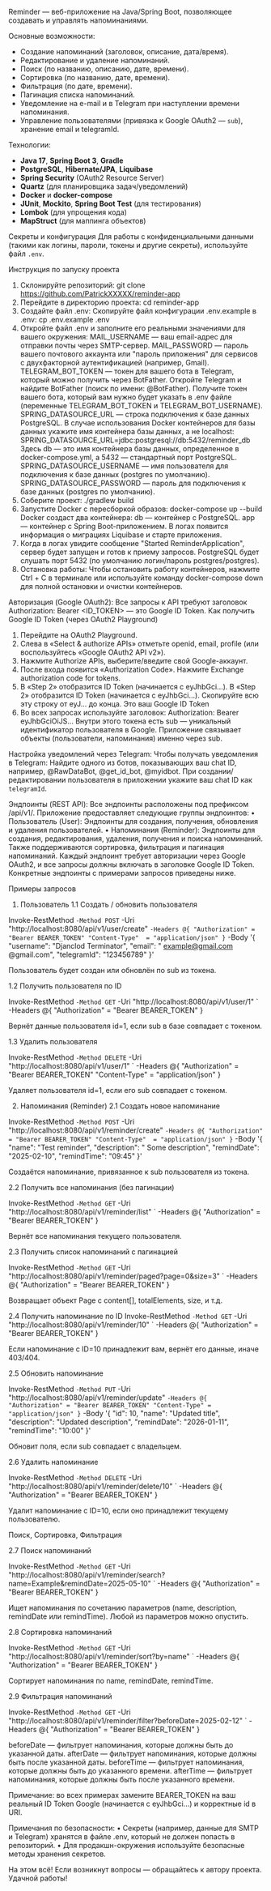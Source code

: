 Reminder — веб-приложение на Java/Spring Boot, позволяющее создавать и управлять напоминаниями.

Основные возможности:
- Создание напоминаний (заголовок, описание, дата/время).
- Редактирование и удаление напоминаний.
- Поиск (по названию, описанию, дате, времени).
- Сортировка (по названию, дате, времени).
- Фильтрация (по дате, времени).
- Пагинация списка напоминаний.
- Уведомление на e-mail и в Telegram при наступлении времени напоминания.
- Управление пользователями (привязка к Google OAuth2 — `sub`), хранение email и telegramId.

Технологии:
- **Java 17**, **Spring Boot 3**, **Gradle**
- **PostgreSQL**, **Hibernate/JPA**, **Liquibase**
- **Spring Security** (OAuth2 Resource Server)
- **Quartz** (для планировщика задач/уведомлений)
- **Docker** и **docker-compose**
- **JUnit**, **Mockito**, **Spring Boot Test** (для тестирования)
- **Lombok** (для упрощения кода)
- **MapStruct** (для маппинга объектов)

Секреты и конфигурация
Для работы с конфиденциальными данными (такими как логины, пароли, токены и другие секреты), используйте файл `.env`. 

Инструкция по запуску проекта
1. Склонируйте репозиторий: git clone https://github.com/PatrickXXXXX/reminder-app
2. Перейдите в директорию проекта: cd reminder-app
3. Создайте файл .env: 
Скопируйте файл конфигурации .env.example в .env:
cp .env.example .env
4. Откройте файл .env и заполните его реальными значениями для вашего окружения:
MAIL_USERNAME — ваш email-адрес для отправки почты через SMTP-сервер.
MAIL_PASSWORD — пароль вашего почтового аккаунта или "пароль приложения" для сервисов с двухфакторной аутентификацией (например, Gmail).
TELEGRAM_BOT_TOKEN — токен для вашего бота в Telegram, который можно получить через BotFather.
Откройте Telegram и найдите BotFather (поиск по имени: @BotFather).
Получите токен вашего бота, который вам нужно будет указать в .env файле
(переменные TELEGRAM_BOT_TOKEN и TELEGRAM_BOT_USERNAME).
SPRING_DATASOURCE_URL — строка подключения к базе данных PostgreSQL. 
В случае использования Docker контейнеров для базы данных укажите имя контейнера базы данных, а не localhost:
SPRING_DATASOURCE_URL=jdbc:postgresql://db:5432/reminder_db
Здесь db — это имя контейнера базы данных, определенное в docker-compose.yml, а 5432 — стандартный порт PostgreSQL.
SPRING_DATASOURCE_USERNAME — имя пользователя для подключения к базе данных (postgres по умолчанию).
SPRING_DATASOURCE_PASSWORD — пароль для подключения к базе данных (postgres по умолчанию).
5. Соберите проект: ./gradlew build
6. Запустите Docker с пересборкой образов:  docker-compose up --build
Docker создаст два контейнера:
db — контейнер с PostgreSQL.
app — контейнер с Spring Boot-приложением.
В логах появится информация о миграциях Liquibase и старте приложения.
7. Когда в логах увидите сообщение "Started ReminderApplication", сервер будет запущен и готов к приему запросов. 
PostgreSQL будет слушать порт 5432 (по умолчанию логин/пароль postgres/postgres).
8. Остановка работы:
Чтобы остановить работу контейнеров, нажмите Ctrl + C в терминале или используйте команду docker-compose down для полной остановки и очистки контейнеров.

Авторизация (Google OAuth2):
Все запросы к API требуют заголовок Authorization: Bearer <ID_TOKEN> — это Google ID Token.
Как получить Google ID Token (через OAuth2 Playground)
1.	Перейдите на OAuth2 Playground.
2.	Слева в «Select & authorize APIs» отметьте openid, email, profile (или воспользуйтесь «Google OAuth2 API v2»).
3.	Нажмите Authorize APIs, выберите/введите свой Google-аккаунт.
4.	После входа появится «Authorization Code». Нажмите Exchange authorization code for tokens.
5.	В «Step 2» отобразится ID Token (начинается с eyJhbGci...). В «Step 2» отобразится ID Token (начинается с eyJhbGci...). Скопируйте всю эту строку от eyJ... до конца. Это ваш Google ID Token
6.	Во всех запросах используйте заголовок: 
Authorization: Bearer eyJhbGciOiJS...
Внутри этого токена есть sub — уникальный идентификатор пользователя в Google. Приложение связывает объекты (пользователи, напоминания) именно через sub.

Настройка уведомлений через Telegram:
Чтобы получать уведомления в Telegram:
Найдите одного из ботов, показывающих ваш chat ID, например, @RawDataBot, @get_id_bot, @myidbot.
При создании/редактировании пользователя в приложении укажите ваш chat ID как `telegramId`.

Эндпоинты (REST API):
Все эндпоинты расположены под префиксом /api/v1/.
Приложение предоставляет следующие группы эндпоинтов:
•	Пользователь (User): Эндпоинты для создания, получения, обновления и удаления пользователей. 
•	Напоминания (Reminder): Эндпоинты для создания, редактирования, удаления, получения и поиска напоминаний. Также поддерживаются сортировка, фильтрация и пагинация напоминаний.
Каждый эндпоинт требует авторизации через Google OAuth2, и все запросы должны включать в заголовке Google ID Token.
Конкретные эндпоинты с примерами запросов приведены ниже.

Примеры запросов
1. Пользователь
 1.1 Создать / обновить пользователя

Invoke-RestMethod `
    -Method POST `
    -Uri "http://localhost:8080/api/v1/user/create" `
    -Headers @{
        "Authorization" = "Bearer BEARER_TOKEN"
        "Content-Type"  = "application/json"
    } `
    -Body '{
        "username": "Djanclod Terminator",
        "email": " example@gmail.com @gmail.com",
        "telegramId": "123456789"
    }'
    
Пользователь будет создан или обновлён по sub из токена.

1.2 Получить пользователя по ID

Invoke-RestMethod `
    -Method GET `
    -Uri "http://localhost:8080/api/v1/user/1" `
    -Headers @{
        "Authorization" = "Bearer BEARER_TOKEN"
    }
    
Вернёт данные пользователя id=1, если sub в базе совпадает с токеном.

1.3 Удалить пользователя

Invoke-RestMethod `
    -Method DELETE `
    -Uri "http://localhost:8080/api/v1/user/1" `
    -Headers @{
        "Authorization" = "Bearer BEARER_TOKEN"
        "Content-Type"  = "application/json"
    }
    
Удаляет пользователя id=1, если его sub совпадает с токеном.

2. Напоминания (Reminder)
2.1 Создать новое напоминание
   
Invoke-RestMethod `
    -Method POST `
    -Uri "http://localhost:8080/api/v1/reminder/create" `
    -Headers @{
        "Authorization" = "Bearer BEARER_TOKEN"
        "Content-Type"  = "application/json"
    } `
    -Body '{
        "name": "Test reminder",
        "description": " Some description",
        "remindDate": "2025-02-10",
        "remindTime": "09:45"
    }'
   
Создаётся напоминание, привязанное к sub пользователя из токена.

2.2 Получить все напоминания (без пагинации)

Invoke-RestMethod `
    -Method GET `
    -Uri "http://localhost:8080/api/v1/reminder/list" `
    -Headers @{
        "Authorization" = "Bearer BEARER_TOKEN"
    } 
    
Вернёт все напоминания текущего пользователя.

2.3 Получить список напоминаний с пагинацией

Invoke-RestMethod `
    -Method GET `
    -Uri "http://localhost:8080/api/v1/reminder/paged?page=0&size=3" `
    -Headers @{
        "Authorization" = "Bearer BEARER_TOKEN"
    }
    
Возвращает объект Page с content[], totalElements, size, и т.д.

2.4 Получить напоминание по ID
Invoke-RestMethod `
    -Method GET `
    -Uri "http://localhost:8080/api/v1/reminder/10" `
    -Headers @{
        "Authorization" = "Bearer BEARER_TOKEN"
    } 
    
Если напоминание с ID=10 принадлежит вам, вернёт его данные, иначе 403/404.

2.5 Обновить напоминание

Invoke-RestMethod `
    -Method PUT `
    -Uri "http://localhost:8080/api/v1/reminder/update" `
    -Headers @{
        "Authorization" = "Bearer BEARER_TOKEN"
        "Content-Type" = "application/json"
    } `
    -Body '{
        "id": 10,
        "name": "Updated title",
        "description": "Updated description",
        "remindDate": "2026-01-11",
        "remindTime": "10:00"
    }' 
    
Обновит поля, если sub совпадает с владельцем.

2.6 Удалить напоминание

Invoke-RestMethod `
    -Method DELETE `
    -Uri "http://localhost:8080/api/v1/reminder/delete/10" `
    -Headers @{
        "Authorization" = "Bearer BEARER_TOKEN"
    } 
    
Удалит напоминание с ID=10, если оно принадлежит текущему пользователю.

Поиск, Сортировка, Фильтрация

2.7 Поиск напоминаний

Invoke-RestMethod `
    -Method GET `
    -Uri "http://localhost:8080/api/v1/reminder/search?name=Example&remindDate=2025-05-10" `
    -Headers @{
        "Authorization" = "Bearer BEARER_TOKEN"
    } 
    
Ищет напоминания по сочетанию параметров (name, description, remindDate или remindTime). Любой из параметров можно опустить.

2.8 Сортировка напоминаний

Invoke-RestMethod `
    -Method GET `
    -Uri "http://localhost:8080/api/v1/reminder/sort?by=name" `
    -Headers @{
        "Authorization" = "Bearer BEARER_TOKEN"
    }
    
Сортирует напоминания по name, remindDate, remindTime.

2.9 Фильтрация напоминаний

Invoke-RestMethod `
    -Method GET `
    -Uri "http://localhost:8080/api/v1/reminder/filter?beforeDate=2025-02-12" `
    -Headers @{
        "Authorization" = "Bearer BEARER_TOKEN"
    }
    
beforeDate — фильтрует напоминания, которые должны быть до указанной даты.
afterDate — фильтрует напоминания, которые должны быть после указанной даты.
beforeTime — фильтрует напоминания, которые должны быть до указанного времени.
afterTime — фильтрует напоминания, которые должны быть после указанного времени.

Примечание: во всех примерах замените BEARER_TOKEN на ваш реальный ID Token Google (начинается с eyJhbGci...) и корректные id в URI.

Примечания по безопасности:
•	Секреты (например, данные для SMTP и Telegram) хранятся в файле .env, который не должен попасть в репозиторий.
•	Для продакшн-окружения используйте безопасные методы хранения секретов.

На этом всё! Если возникнут вопросы — обращайтесь к автору проекта. Удачной работы!

